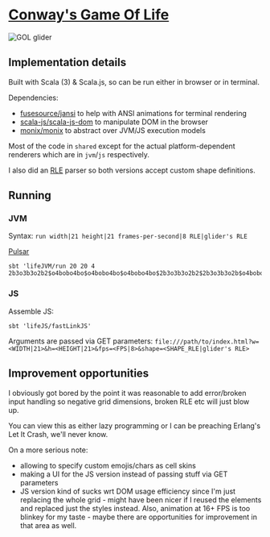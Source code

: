 # [Conway's Game Of Life](https://en.wikipedia.org/wiki/Conway%27s_Game_of_Life)
![GOL glider](https://upload.wikimedia.org/wikipedia/commons/9/96/Animated_glider_emblem.gif)

## Implementation details
Built with Scala (3) & Scala.js, so can be run either in browser or in terminal.

Dependencies:
* [fusesource/jansi](https://github.com/fusesource/jansi/) to help with ANSI animations for terminal rendering
* [scala-js/scala-js-dom](https://github.com/scala-js/scala-js-dom) to manipulate DOM in the browser
* [monix/monix](https://github.com/monix/monix) to abstract over JVM/JS execution models

Most of the code in `shared` except for the actual platform-dependent renderers which are in `jvm`/`js` respectively.

I also did an [RLE](https://conwaylife.com/wiki/RLE) parser so both versions accept custom shape definitions.

## Running

### JVM

Syntax: `run width|21 height|21 frames-per-second|8 RLE|glider's RLE`

[Pulsar](https://conwaylife.com/wiki/Pulsar)

```shell
sbt 'lifeJVM/run 20 20 4 2b3o3b3o2b2$o4bobo4bo$o4bobo4bo$o4bobo4bo$2b3o3b3o2b2$2b3o3b3o2b$o4bobo4bo$o4bobo4bo$o4bobo4bo2$2b3o3b3o!'
```

### JS

Assemble JS: 
```shell
sbt 'lifeJS/fastLinkJS'
```

Arguments are passed via GET parameters: 
`file:///path/to/index.html?w=<WIDTH|21>&h=<HEIGHT|21>&fps=<FPS|8>&shape=<SHAPE_RLE|glider's RLE>`

## Improvement opportunities
I obviously got bored by the point it was reasonable to add error/broken input handling so negative grid dimensions, broken RLE etc will just blow up.

You can view this as either lazy programming or I can be preaching Erlang's Let It Crash, we'll never know.  

On a more serious note: 
* allowing to specify custom emojis/chars as cell skins
* making a UI for the JS version instead of passing stuff via GET parameters
* JS version kind of sucks wrt DOM usage efficiency since I'm just replacing the whole grid - might have been nicer if I reused the elements and replaced just the styles instead. Also, animation at 16+ FPS is too blinkey for my taste - maybe there are opportunities for improvement in that area as well.  
